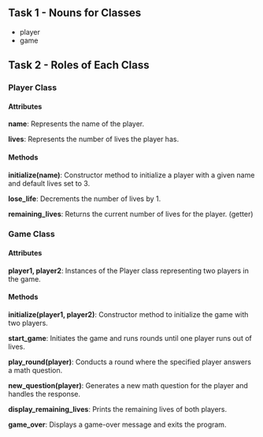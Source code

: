 
## Task 1 - Nouns for Classes
- player
- game

## Task 2 - Roles of Each Class
### Player Class
#### Attributes
<b>name</b>: Represents the name of the player.

<b>lives</b>: Represents the number of lives the player has.

#### Methods
<b>initialize(name)</b>: Constructor method to initialize a player with a given name and default lives set to 3.

<b>lose_life</b>: Decrements the number of lives by 1.

<b>remaining_lives</b>: Returns the current number of lives for the player. (getter)

### Game Class
#### Attributes

<b>player1, player2</b>: Instances of the Player class representing two players in the game.
#### Methods

<b>initialize(player1, player2)</b>: Constructor method to initialize the game with two players.

<b>start_game</b>: Initiates the game and runs rounds until one player runs out of lives.

<b>play_round(player)</b>: Conducts a round where the specified player answers a math question.

<b>new_question(player)</b>: Generates a new math question for the player and handles the response.

<b>display_remaining_lives</b>: Prints the remaining lives of both players.

<b>game_over</b>: Displays a game-over message and exits the program.